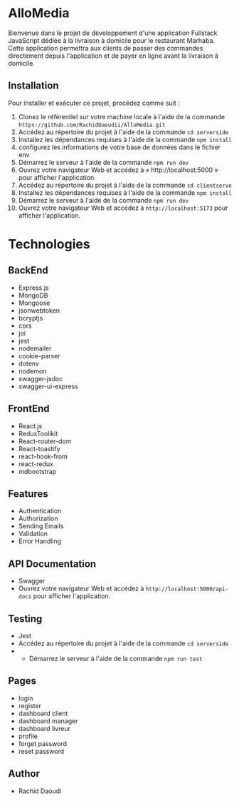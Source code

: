 # AlloMedia

Bienvenue dans le projet de développement d'une application Fullstack JavaScript dédiée à la livraison à domicile pour le restaurant Marhaba. Cette application permettra aux clients de passer des commandes directement depuis l'application et de payer en ligne avant la livraison à domicile.

## Installation

Pour installer et exécuter ce projet, procédez comme suit :

1. Clonez le référentiel sur votre machine locale à l'aide de la commande `https://github.com/RachidDaoudii/AlloMedia.git`
2. Accédez au répertoire du projet à l'aide de la commande `cd serverside`
3. Installez les dépendances requises à l'aide de la commande `npm install`
4. configurez les informations de votre base de données dans le fichier env
5. Démarrez le serveur à l'aide de la commande `npm run dev`
6. Ouvrez votre navigateur Web et accédez à « http://localhost:5000 » pour afficher l'application.
7. Accédez au répertoire du projet à l'aide de la commande `cd clientserve`
8. Installez les dépendances requises à l'aide de la commande `npm install`
9. Démarrez le serveur à l'aide de la commande `npm run dev`
10. Ouvrez votre navigateur Web et accédez à `http://localhost:5173` pour afficher l'application.

# Technologies

## BackEnd

- Express.js
- MongoDB
- Mongoose
- jsonwebtoken
- bcryptjs
- cors
- joi
- jest
- nodemailer
- cookie-parser
- dotenv
- nodemon
- swagger-jsdoc
- swagger-ui-express

## FrontEnd

- React.js
- ReduxToolikit
- React-router-dom
- React-toastify
- react-hook-from
- react-redux
- mdbootstrap

## Features

- Authentication
- Authorization
- Sending Emails
- Validation
- Error Handling

## API Documentation

- Swagger
- Ouvrez votre navigateur Web et accédez à `http://localhost:5000/api-docs` pour afficher l'application.

## Testing

- Jest
- Accédez au répertoire du projet à l'aide de la commande `cd serverside`
- - Démarrez le serveur à l'aide de la commande `npm run test`

## Pages

- login
- register
- dashboard client
- dashboard manager
- dashboard livreur
- profile
- forget password
- reset password

## Author

- Rachid Daoudi
